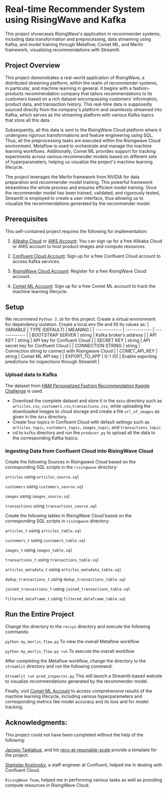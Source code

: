 # Real-time Recommender System using RisingWave and Kafka
This project showcases RisingWave's application in recommender systems, including data transformation and preprocessing, data streaming using Kafka, and model training through Metaflow, Comet ML, and Merlin framework, visualizing recommendations with Streamlit.
## Project Overview
This project demonstrates a real-world application of RisingWave, a distributed streaming platform, within the realm of recommender systems, in particular, and machine learning in general. It begins with a fashion-products recommendation company that tailors recommendations to its customers based on a rich dataset encompassing customers’ information, product data, and transaction history. This real-time data is supposedly sourced directly from the company's platform and seamlessly streamed into Kafka, which serves as the streaming platform with various Kafka topics that store all this data. 

Subsequently, all this data is sent to the RisingWave Cloud platform where it undergoes rigorous transformations and feature engineering using SQL. Thus, all the preprocessing tasks are executed within the Risingwave Cloud environment. 
Metaflow is used to orchestrate and manage the machine learning workflows. Additionally, Comet ML provides support for tracking experiments across various recommender models based on different sets of hyperparameters, helping us visualize the project's machine learning lifecycle.

The project leverages the Merlin framework from NVIDIA for data preparation and recommender model training. This powerful framework streamlines the whole process and ensures efficient model training. Once the recommender model has been trained, validated, and rigorously tested, Streamlit is employed to create a user interface, thus allowing us to visualize the recommendations generated by the recommender model.
## Prerequisites 
This self-contained project requires the following for implementation:

1. [Alibaba Cloud](https://www.alibabacloud.com/free) or [AWS Account](https://aws.amazon.com/free/): You can sign up for a free Alibaba Cloud or AWS account to host product images and compute resources.

2. [Confluent Cloud Account](https://www.confluent.io/confluent-cloud/tryfree/): Sign up for a free Confluent Cloud account to access Kafka services.

3. [RisingWave Cloud Account](https://www.risingwave.com/cloud/): Register for a free RisingWave Cloud account.

4. [Comet ML Account](https://www.comet.com/site/pricing/): Sign up for a free Comet ML account to track the machine learning lifecycle.
## Setup
We recommend `Python 3.10` for this project.
Create a virtual environment for dependency isolation. 
Create a local.env file and fill its values as:
| VARIABLE | TYPE (DEFAULT) | MEANING |
| ------------- | ------------- | ------------- |
| BOOTSTRAP SERVER | string  | Kafka broker’s address  |
| API KEY | string |  API key for Confluent Cloud  |
| SECRET KEY | string  |  API secret key for Confluent Cloud   |
| CONNECTION STRING | string |  Connection string to connect with Risingwave Cloud   |
| COMET_API_KEY | string  | Comet ML API key  |
| EXPORT_TO_APP | 0-1 (0)  | Enable exporting predictions for inspections through Streamlit |
### Upload data to Kafka
The dataset from [H&M Personalized Fashion Recommendation Kaggle Challenge](https://www.kaggle.com/competitions/h-and-m-personalized-fashion-recommendations) is used.
*  Download the complete dataset and store it in the `data` directory such as `articles.csv`, `customers.csv`,`transactions.csv`, while uploading the downloaded images to cloud storage and create a file `url_of_images` as given in the `data` directory.  
* Create four topics in Confluent Cloud with default settings such as `articles_topic`, `customers_topic`, `images_topic`, and `transactions_topic`.
* cd to `kafka` directory and run the `producer.py` to upload all the data to the corresponding Kafka topics. 
### Ingesting Data from Confluent Cloud into RisingWave Cloud
Create the following  Sources in Risingwave Cloud based on the corresponding SQL scripts in the `risingwave` directory:

`articles` using `articles_source.sql`

`customers`  using `customers_source.sql`

`images` using `images_source.sql`

`transactions` using `transactions_source.sql`

Create the following tables in RisingWave Cloud based on the corresponding SQL scripts in `risingwave` directory:

`articles_t` using `articles_table.sql`

`customers_t`  using `customers_table.sql`

`images_t` using `images_table.sql`

`transactions_t` using `transactions_table.sql`

`articles_metadata_t` using `articles_metadata_table.sql`

`dedup_transactions_t` using `dedup_transactions_table.sql`

`joined_transactions_t` using `joined_transactions_table.sql`

`filtered_dataframe_t` using `filtered_dataframe_table.sql`

## Run the Entire Project
Change the directory to the `recsys` directory and execute the following commands:

`python my_merlin_flow.py` To view the overall Metaflow workflow

`python my_merlin_flow.py run` To execute the overall workflow

After completing the Metaflow workflow, change the directory to the `streamlit` directory and run the following command:

`Streamlit run pred_inspector.py` This will launch a Streamlit-based website to visualize recommendations generated by the recommender model.

Finally, visit [Comet ML Account](https://www.comet.com/site/pricing/) to access comprehensive results of the machine learning lifecycle, including various hyperparameters and corresponding metrics like model accuracy and its loss and for model tracking.

## Acknowledgments:
This project could not have been completed without the help of the following:

[Jacopo Tagliabue](https://www.linkedin.com/in/jacopotagliabue), and his [recs-at-resonable-scale](https://github.com/jacopotagliabue/recs-at-resonable-scale) provide a template for the project.

[Stanislav Koslovsky](https://es.linkedin.com/in/stanislavkozlovski), a staff engineer at Confluent, helped me in dealing with Confluent Cloud.

`RisingWave Team`, helped me in performing various tasks as well as providing compute resources in RisingWave Cloud.
